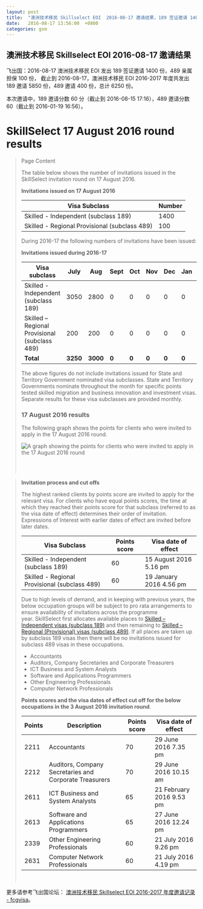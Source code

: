 ```yaml
---
layout: post
title:  "澳洲技术移民 Skillselect EOI  2016-08-17 邀请结果，189 签证邀请 1400 份，489 亲属担保 100 份"
date:   2016-08-17 13:56:00  +0800
categories: gsm
---
```


## 澳洲技术移民 Skillselect EOI  2016-08-17 邀请结果

飞出国：2016-08-17 澳洲技术移民 EOI 发出 189 签证邀请 1400 份，489 亲属担保 100 份，
截止到 2016-08-17，澳洲技术移民 EOI 2016-2017 年度共发出 189 邀请 5850 份，489 邀请 400 份，总计 6250 份。

本次邀请中，189 邀请分数 60 分（截止到 2016-08-15 17:16），489 邀请分数 60（截止到 2016-01-19 16:56）。

# SkillSelect 17 August 2016 round results
> <!--Page content-->
> Page Content
> 
> ​​​​​​​​​​The table below shows the number of invitations issued in the SkillSelect invitation round on 17 August 2016.
> 
> **Invitations issued&nbsp;on&nbsp;17 August 2016**
> 
> | Visa Subclass | Number |
> | --- | --- |
> | Skilled - Independent (subclass 189) | 1400 |
> | Skilled - Regional Provisional (subclass 489) | 100 |
> 
> During 2016-17 the following numbers of invitations have been issued:
> 
> **Invitations issued&nbsp;during 2016-17**
> 
> | Visa subclass | July | Aug | Sept | Oct | Nov | Dec | Jan | Feb | Mar | Apr | May | June | Total |
> | --- | --- | --- | --- | --- | --- | --- | --- | --- | --- | --- | --- | --- | --- |
> | Skilled - Independent (subclass 189) | 3050 | 2800 | 0 | 0 | 0 | 0 | 0 | 0 | 0 | 0 | 0 | 0 | 5850 |
> | Skilled – Regional Provisional (subclass 489) | 200 | 200 | 0 | 0 | 0 | 0 | 0 | 0 | 0 | 0 | 0 | 0 | 400 |
> | **Total** | **3250** | **3000** | **0** | **0** | **0** | **0** | **0** | **0** | | **0** | **0** | **0** | **6250** |
> 
> The above figures do not include invitations issued for State and Territory Government nominated visa subclasses. State and Territory Governments nominate throughout the month for specific points tested skilled migration and business innovation and investment visas. Separate results for these visa subclasses are provided monthly.
> 
> ### 17 August&nbsp;2016 results
> 
> The following graph shows the points for clients who were invited to apply in the&nbsp;17 August 2016&nbsp;round.
> 
> ![A graph showing the points for clients who were invited to apply in the 17 August 2016 round](http://www.border.gov.au/WorkinginAustralia/PublishingImages/17082016.jpg)&nbsp;
> 
>  ​ 
> 
> **Invitation process and cut offs**
> 
> The highest ranked clients by points score are invited to apply for the relevant visa. For clients who have equal points scores, the time at which they reached their points score for that subclass (referred to as the visa date of effect) determines their order of invitation. Expressions of Interest with earlier dates of effect are invited before later dates.
> 
> | Visa Subclass | Points score | Visa date of effect |
> | --- | --- | --- |
> | Skilled - Independent (subclass 189) | 60 | 15 August 2016 5.16 pm |
> | Skilled - Regional Provisional (subclass 489) | 60 | 19 January 2016 4.56 pm |
> 
> Due to high levels of demand, and in keeping with previous years, the below occupation groups will be subject to pro rata arrangements to ensure availability of invitations across the programme year.&nbsp;SkillSelect first allocates available places to  [Skilled – Independent visas (subclass 189)](/Trav/Visa-1/189-) and then remaining to  [Skilled – Regional (Provisional) visas (subclass 489)](/Trav/Visa-1/489-). If all places are taken up by subclass 189 visas then there will be no invitations issued for subclass 489 visas in these occupations.
> 
> - Accountants
> - Auditors, Company Secretaries and Corporate Treasurers
> - ICT Business and System Analysts 
> - Software and Applications Programmers
> - Other Engineering Professionals
> - Computer Network Professionals 
> 
> **Points scores and the visa dates of effect cut off for the below occupations in the 3&nbsp;August&nbsp;2016 invitation round**.
> 
> | Points | Description | Points score | Visa date of effect |
> | --- | --- | --- | --- |
> | 2211 | Accountants | 70 | 29 June 2016 7.35 pm |
> | 2212 | Auditors, Company Secretaries and Corporate Treasurers | 70 | 29 June 2016 10.15 am |
> | 2611 | ICT Business and ​System Analysts | 65 | 21 February 2016 9.53 pm |
> | 2613 | Software and Applications Programmers | 65 | 27 June 2016 12.24 pm |
> | 2339 | Other Engineering Professionals | 60 | 21 July 2016 9.26 pm |
> | 2631 | Computer Network Professionals | 60 | 21 July 2016 4.19 pm |
> 
> ​

更多请参考飞出国论坛： [澳洲技术移民 Skillselect EOI 2016-2017 年度邀请记录 - fcgvisa](http://bbs.fcgvisa.com/t/skillselect-eoi-2016-2017/17031)。